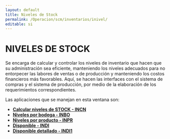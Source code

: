 ```yaml
---
layout: default
title: Niveles de Stock
permalink: /Operacion/scm/inventarios/inivel/
editable: si
---
```


# NIVELES DE STOCK  

Se encarga de calcular y controlar los niveles de inventario que hacen que su administración sea eficiente, manteniendo los niveles adecuados para no entorpecer las labores de ventas o de producción y manteniendo los costos financieros más favorables.  Aquí, se  hacen las interfaces con el sistema de compras y el sistema de producción, por medio de la elaboración de los requerimientos correspondientes.  

Las aplicaciones que se manejan en esta ventana son:  

* [**Calcular niveles de STOCK - INCN**](http://docs.oasiscom.com/Operacion/scm/inventarios/inivel/incn)  
* [**Niveles por bodega - INBO**](http://docs.oasiscom.com/Operacion/scm/inventarios/inivel/inbo)  
* [**Niveles por producto - INPR**](http://docs.oasiscom.com/Operacion/scm/inventarios/inivel/inpr)  
* [**Disponible - INDI**](http://docs.oasiscom.com/Operacion/scm/inventarios/inivel/indi)  
* [**Disponible detallado - INDI1**](http://docs.oasiscom.com/Operacion/scm/inventarios/inivel/indi1)


